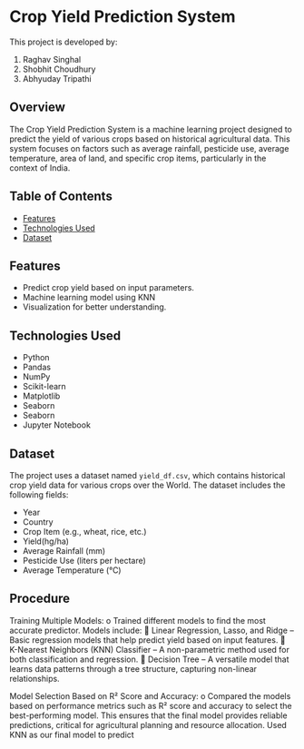 # Crop Yield Prediction System
This project is developed by:

1. Raghav Singhal
2. Shobhit Choudhury
3. Abhyuday Tripathi

## Overview
The Crop Yield Prediction System is a machine learning project designed to predict the yield of various crops based on historical agricultural data. This system focuses on factors such as average rainfall, pesticide use, average temperature, area of land, and specific crop items, particularly in the context of India.
## Table of Contents

- [Features](#features)
- [Technologies Used](#technologies-used)
- [Dataset](#dataset)

## Features

- Predict crop yield based on input parameters.
- Machine learning model using KNN
- Visualization for better understanding.

## Technologies Used

- Python
- Pandas
- NumPy
- Scikit-learn
- Matplotlib
- Seaborn
- Seaborn
- Jupyter Notebook

## Dataset

The project uses a dataset named `yield_df.csv`, which contains historical crop yield data for various crops over the World. The dataset includes the following fields:

- Year
- Country
- Crop Item (e.g., wheat, rice, etc.)
- Yield(hg/ha)
- Average Rainfall (mm)
- Pesticide Use (liters per hectare)
- Average Temperature (°C)

## Procedure
Training Multiple Models:
o	Trained different models to find the most accurate predictor. Models include:
	Linear Regression, Lasso, and Ridge – Basic regression models that help predict yield based on input features.
	K-Nearest Neighbors (KNN) Classifier – A non-parametric method used for both classification and regression.
	Decision Tree – A versatile model that learns data patterns through a tree structure, capturing non-linear relationships.

Model Selection Based on R² Score and Accuracy:
o	Compared the models based on performance metrics such as R² score and accuracy to select the best-performing model. This ensures that the final model provides reliable predictions, critical for agricultural planning and resource allocation.
Used KNN as our final model to predict


